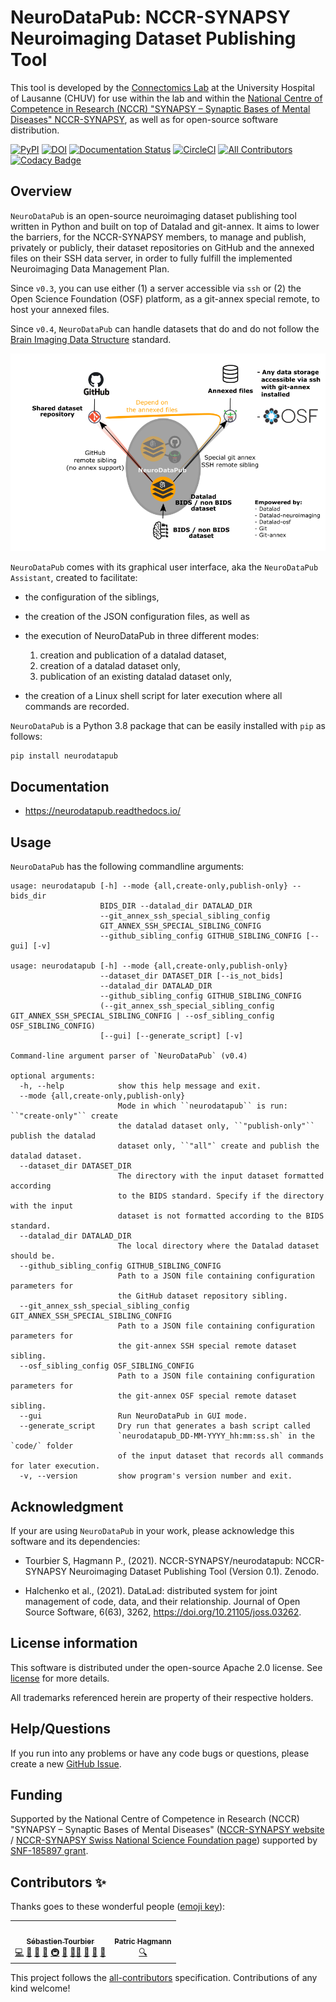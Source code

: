 # NeuroDataPub: NCCR-SYNAPSY Neuroimaging Dataset Publishing Tool

This tool is developed by the [Connectomics
Lab](https://wp.unil.ch/connectomics/) at the University Hospital of
Lausanne (CHUV) for use within the lab and within the [National Centre
of Competence in Research (NCCR) "SYNAPSY – Synaptic Bases of Mental
Diseases" NCCR-SYNAPSY](https://nccr-synapsy.ch/), as well as for
open-source software distribution.

[![PyPI](https://img.shields.io/pypi/v/neurodatapub)](https://pypi.org/project/neurodatapub/)
[![DOI](https://zenodo.org/badge/DOI/10.5281/zenodo.5163950.svg)](https://doi.org/10.5281/zenodo.5163950)
[![Documentation Status](https://readthedocs.org/projects/neurodatapub/badge/?version=latest)](https://neurodatapub.readthedocs.io/en/latest/?badge=latest)
[![CircleCI](https://circleci.com/gh/NCCR-SYNAPSY/neurodatapub/tree/main.svg?style=shield)](https://circleci.com/gh/NCCR-SYNAPSY/neurodatapub/tree/main)
[![All Contributors](https://img.shields.io/badge/all_contributors-2-orange.svg?style=flat-square)](#contributors-)
[![Codacy Badge](https://app.codacy.com/project/badge/Grade/e10b50b91e0f49b5866e527d3defd5ad)](https://www.codacy.com?utm_source=github.com&amp;utm_medium=referral&amp;utm_content=NCCR-SYNAPSY/neurodatapub&amp;utm_campaign=Badge_Grade)

## Overview

`NeuroDataPub` is an open-source neuroimaging dataset publishing tool written in Python and built on top of
Datalad and git-annex. It aims to lower the barriers, for the NCCR-SYNAPSY members,
to manage and publish, privately or publicly, their dataset repositories on GitHub and the annexed files on
their SSH data server, in order to fully fulfill the implemented Neuroimaging Data Management Plan.

Since ``v0.3``, you can use either (1) a server accessible via `ssh` or (2) the Open Science Foundation (OSF)
platform, as a git-annex special remote, to host your annexed files.

Since `v0.4`, `NeuroDataPub` can handle datasets that do and do not follow the
  [Brain Imaging Data Structure](https://bids-specification.readthedocs.io) standard.

![](https://github.com/NCCR-SYNAPSY/neurodatapub/raw/main/docs/images/neurodatapub_illustration.png)

`NeuroDataPub` comes with its graphical user interface, aka the `NeuroDataPub Assistant`,
created to facilitate:

*   the configuration of the siblings,

*   the creation of the JSON configuration files, as well as

*   the execution of NeuroDataPub in three different modes:
    1.  creation and publication of a datalad dataset,
    2.  creation of a datalad dataset only,
    3.  publication of an existing datalad dataset only,

*   the creation of a Linux shell script for later execution where all commands are recorded.

`NeuroDataPub` is a Python 3.8 package that can be easily installed with `pip` as follows:

```bash
pip install neurodatapub
```

## Documentation

*   https://neurodatapub.readthedocs.io/

## Usage

`NeuroDataPub` has the following commandline arguments:

```output
usage: neurodatapub [-h] --mode {all,create-only,publish-only} --bids_dir
                    BIDS_DIR --datalad_dir DATALAD_DIR
                    --git_annex_ssh_special_sibling_config
                    GIT_ANNEX_SSH_SPECIAL_SIBLING_CONFIG
                    --github_sibling_config GITHUB_SIBLING_CONFIG [--gui] [-v]

usage: neurodatapub [-h] --mode {all,create-only,publish-only}
                    --dataset_dir DATASET_DIR [--is_not_bids]
                    --datalad_dir DATALAD_DIR
                    --github_sibling_config GITHUB_SIBLING_CONFIG
                    (--git_annex_ssh_special_sibling_config GIT_ANNEX_SSH_SPECIAL_SIBLING_CONFIG | --osf_sibling_config OSF_SIBLING_CONFIG)
                    [--gui] [--generate_script] [-v]

Command-line argument parser of `NeuroDataPub` (v0.4)

optional arguments:
  -h, --help            show this help message and exit.
  --mode {all,create-only,publish-only}
                        Mode in which ``neurodatapub`` is run: ``"create-only"`` create
                        the datalad dataset only, ``"publish-only"`` publish the datalad
                        dataset only, ``"all"` create and publish the datalad dataset.
  --dataset_dir DATASET_DIR
                        The directory with the input dataset formatted according
                        to the BIDS standard. Specify if the directory with the input
                        dataset is not formatted according to the BIDS standard.
  --datalad_dir DATALAD_DIR
                        The local directory where the Datalad dataset should be.
  --github_sibling_config GITHUB_SIBLING_CONFIG
                        Path to a JSON file containing configuration parameters for
                        the GitHub dataset repository sibling.
  --git_annex_ssh_special_sibling_config GIT_ANNEX_SSH_SPECIAL_SIBLING_CONFIG
                        Path to a JSON file containing configuration parameters for
                        the git-annex SSH special remote dataset sibling.
  --osf_sibling_config OSF_SIBLING_CONFIG
                        Path to a JSON file containing configuration parameters for
                        the git-annex OSF special remote dataset sibling.
  --gui                 Run NeuroDataPub in GUI mode.
  --generate_script     Dry run that generates a bash script called
                        `neurodatapub_DD-MM-YYYY_hh:mm:ss.sh` in the `code/` folder
                        of the input dataset that records all commands for later execution.
  -v, --version         show program's version number and exit.

```

## Acknowledgment

If your are using `NeuroDataPub` in your work, please acknowledge this
software and its dependencies:

*   Tourbier S, Hagmann P., (2021). NCCR-SYNAPSY/neurodatapub: NCCR-SYNAPSY Neuroimaging Dataset Publishing Tool (Version 0.1). Zenodo.

*   Halchenko et al., (2021). DataLad: distributed system for joint management of code, data, and their relationship. Journal of Open Source Software, 6(63), 3262, https://doi.org/10.21105/joss.03262.

## License information

This software is distributed under the open-source Apache 2.0 license.
See [license](LICENSE) for more details.

All trademarks referenced herein are property of their respective
holders.

## Help/Questions

If you run into any problems or have any code bugs or questions, please
create a new [GitHub Issue](https://github.com/NCCR-SYNAPSY/neurodatapub/issues).

## Funding

Supported by the National Centre of Competence in Research (NCCR)
"SYNAPSY – Synaptic Bases of Mental Diseases"
([NCCR-SYNAPSY website](https://nccr-synapsy.ch/) / [NCCR-SYNAPSY Swiss National Science Foundation page](https://www.snf.ch/en/rk1dIQvOuOCU9G4Z/page/researchinFocus/nccr/nccr-synapsy)) supported by [SNF-185897 grant](https://p3.snf.ch/project-185897).

## Contributors ✨

Thanks goes to these wonderful people ([emoji key](https://allcontributors.org/docs/en/emoji-key)):

<!-- ALL-CONTRIBUTORS-LIST:START - Do not remove or modify this section -->
<!-- prettier-ignore-start -->
<!-- markdownlint-disable -->
<table>
  <tr>
    <td align="center"><a href="https://github.com/sebastientourbier"><img src="https://avatars.githubusercontent.com/u/22279770?v=4?s=100" width="100px;" alt=""/><br /><sub><b>Sébastien Tourbier</b></sub></a><br /><a href="https://github.com/NCCR-SYNAPSY/neurodatapub/commits?author=sebastientourbier" title="Code">💻</a> <a href="https://github.com/NCCR-SYNAPSY/neurodatapub/commits?author=sebastientourbier" title="Documentation">📖</a> <a href="#design-sebastientourbier" title="Design">🎨</a> <a href="#ideas-sebastientourbier" title="Ideas, Planning, & Feedback">🤔</a> <a href="#infra-sebastientourbier" title="Infrastructure (Hosting, Build-Tools, etc)">🚇</a> <a href="#maintenance-sebastientourbier" title="Maintenance">🚧</a> <a href="#mentoring-sebastientourbier" title="Mentoring">🧑‍🏫</a> <a href="#projectManagement-sebastientourbier" title="Project Management">📆</a> <a href="#question-sebastientourbier" title="Answering Questions">💬</a> <a href="https://github.com/NCCR-SYNAPSY/neurodatapub/pulls?q=is%3Apr+reviewed-by%3Asebastientourbier" title="Reviewed Pull Requests">👀</a></td>
    <td align="center"><a href="https://wp.unil.ch/connectomics"><img src="https://avatars.githubusercontent.com/u/411192?v=4?s=100" width="100px;" alt=""/><br /><sub><b>Patric Hagmann</b></sub></a><br /><a href="#fundingFinding-pahagman" title="Funding Finding">🔍</a></td>
  </tr>
</table>

<!-- markdownlint-restore -->
<!-- prettier-ignore-end -->

<!-- ALL-CONTRIBUTORS-LIST:END -->

This project follows the [all-contributors](https://github.com/all-contributors/all-contributors) specification. Contributions of any kind welcome!
